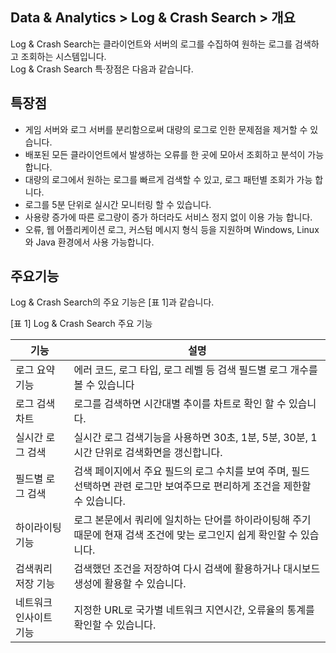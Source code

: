 ## Data & Analytics > Log & Crash Search > 개요

Log & Crash Search는 클라이언트와 서버의 로그를 수집하여 원하는 로그를 검색하고 조회하는 시스템입니다.   
Log & Crash Search 특·장점은 다음과 같습니다.  

## 특장점

* 게임 서버와 로그 서버를 분리함으로써 대량의 로그로 인한 문제점을 제거할 수 있습니다.
* 배포된 모든 클라이언트에서 발생하는 오류를 한 곳에 모아서 조회하고 분석이 가능합니다.
* 대량의 로그에서 원하는 로그를 빠르게 검색할 수 있고, 로그 패턴별 조회가 가능 합니다.
* 로그를 5분 단위로 실시간 모니터링 할 수 있습니다.
* 사용량 증가에 따른 로그량이 증가 하더라도 서비스 정지 없이 이용 가능 합니다.
* 오류, 웹 어플리케이션 로그, 커스텀 메시지 형식 등을 지원하며 Windows, Linux와 Java 환경에서 사용 가능합니다.

## 주요기능
Log & Crash Search의 주요 기능은 [표 1]과 같습니다.

[표 1] Log & Crash Search 주요 기능

|기능|	설명|
|---|---|
|로그 요약 기능|	에러 코드, 로그 타입, 로그 레벨 등 검색 필드별 로그 개수를 볼 수 있습니다|
|로그 검색 차트|	로그를 검색하면 시간대별 추이를 차트로 확인 할 수 있습니다.|
|실시간 로그 검색|	실시간 로그 검색기능을 사용하면 30초, 1분, 5분, 30분, 1시간 단위로 검색화면을 갱신합니다.|
|필드별 로그 검색|	검색 페이지에서 주요 필드의 로그 수치를 보여 주며, 필드 선택하면 관련 로그만 보여주므로 편리하게 조건을 제한할 수 있습니다.|
|하이라이팅 기능|	로그 본문에서 쿼리에 일치하는 단어를 하이라이팅해 주기 때문에 현재 검색 조건에 맞는 로그인지 쉽게 확인할 수 있습니다.|
|검색쿼리 저장 기능|	검색했던 조건을 저장하여 다시 검색에 활용하거나 대시보드 생성에 활용할 수 있습니다.|
|네트워크 인사이트 기능|	지정한 URL로 국가별 네트워크 지연시간, 오류율의 통계를 확인할 수 있습니다.| 
